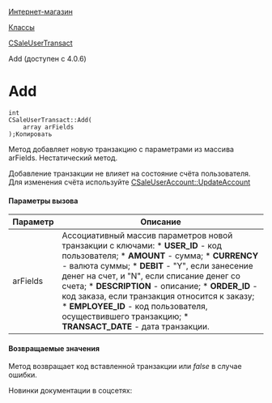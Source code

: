 [Интернет-магазин](/api_help/sale/index.php)

[Классы](/api_help/sale/classes/index.php)

[CSaleUserTransact](/api_help/sale/classes/csaleusertransact/index.php)

Add (доступен с 4.0.6)

Add
===

```
int
CSaleUserTransact::Add(
	array arFields
);Копировать
```

Метод добавляет новую транзакцию с параметрами из массива arFields. Нестатический метод.

Добавление транзакции не влияет на состояние счёта пользователя. Для изменения счёта используйте [CSaleUserAccount::UpdateAccount](/api_help/sale/classes/csaleuseraccount/csaleuseraccount.updateaccount.php)

#### Параметры вызова

| Параметр | Описание |
| --- | --- |
| arFields | Ассоциативный массив параметров новой транзакции с ключами:  * **USER\_ID** - код пользователя; * **AMOUNT** - сумма; * **CURRENCY** - валюта суммы; * **DEBIT** - "Y", если занесение денег на счет, и   "N", если списание денег со счета; * **DESCRIPTION** - описание; * **ORDER\_ID** - код заказа, если транзакция относится к заказу; * **EMPLOYEE\_ID** - код пользователя, осуществившего транзакцию; * **TRANSACT\_DATE** - дата транзакции. |

#### Возвращаемые значения

Метод возвращает код вставленной транзакции или *false* в случае ошибки.

Новинки документации в соцсетях: